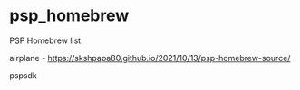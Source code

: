 # psp_homebrew

PSP Homebrew list

airplane - https://skshpapa80.github.io/2021/10/13/psp-homebrew-source/

pspsdk 
